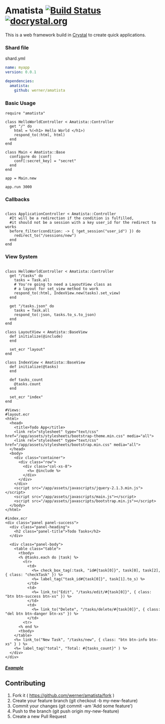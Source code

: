 # Amatista [![Build Status](https://travis-ci.org/werner/amatista.png)](https://travis-ci.org/werner/amatista) [![docrystal.org](http://www.docrystal.org/badge.svg?style=round)](http://www.docrystal.org/github.com/werner/amatista)

This is a web framework build in [Crystal](https://github.com/manastech/crystal) to create quick applications.

### Shard file

shard.yml
```yml
name: myapp
version: 0.0.1

dependencies:
  amatista:
    github: werner/amatista
```

### Basic Usage

```crystal
require "amatista"

class HelloWorldController < Amatista::Controller
  get "/" do
    html = %(<h1> Hello World </h1>)
    respond_to(:html, html)
  end
end

class Main < Amatista::Base
  configure do |conf|
    conf[:secret_key] = "secret"
  end
end

app = Main.new

app.run 3000
```

### Callbacks
```crystal

class ApplicationController < Amatista::Controller
  #It will be a redirection if the condition is fulfilled,
  #it should not be a session with a key user_id for the redirect to works
  before_filter(condition: -> { !get_session("user_id") }) do
    redirect_to("/sessions/new")
  end
end
```

### View System

```crystal

class HelloWorldController < Amatista::Controller
  get "/tasks" do
    tasks = Task.all
    # You're going to need a LayoutView class as 
    # a layout for set_view method to work
    respond_to(:html, IndexView.new(tasks).set_view)
  end
  
  get "/tasks.json" do
    tasks = Task.all
    respond_to(:json, tasks.to_s.to_json)
  end
end

class LayoutView < Amatista::BaseView
  def initialize(@include)
  end

  set_ecr "layout"
end

class IndexView < Amatista::BaseView
  def initialize(@tasks)
  end

  def tasks_count
    @tasks.count
  end

  set_ecr "index"
end

#Views: 
#layout.ecr
<html>
  <head>
    <title>Todo App</title>
    <link rel="stylesheet" type="text/css" href="/app/assets/stylesheets/bootstrap-theme.min.css" media="all">
    <link rel="stylesheet" type="text/css" href="/app/assets/stylesheets/bootstrap.min.css" media="all">
  </head>
  <body>
    <div class="container">
      <div class="row">
        <div class="col-xs-8">
          <%= @include %>
        </div>
      </div>
    </div>
    <script src="/app/assets/javascripts/jquery-2.1.3.min.js"></script>
    <script src="/app/assets/javascripts/main.js"></script>
    <script src="/app/assets/javascripts/bootstrap.min.js"></script>
  </body>
</html>

#index.ecr
<div class="panel panel-success">
  <div class="panel-heading">
    <h2 class="panel-title">Todo Tasks</h2>
  </div>

  <div class="panel-body">
    <table class="table">
      <tbody>
      <% @tasks.each do |task| %>
        <tr>
          <td>
            <%= check_box_tag(:task, "id#{task[0]}", task[0], task[2], { class: "checkTask" }) %>
            <%= label_tag("task_id#{task[0]}", task[1].to_s) %>
          </td>
          <td>
            <%= link_to("Edit", "/tasks/edit/#{task[0]}", { class: "btn btn-success btn-xs" }) %>
          </td>
          <td>
            <%= link_to("Delete", "/tasks/delete/#{task[0]}", { class: "del btn btn-danger btn-xs" }) %>
          </td>
        <tr>
      <% end %>
      <tbody>
    </table>
    <%= link_to("New Task", "/tasks/new", { class: "btn btn-info btn-xs" } ) %>
    <%= label_tag("total", "Total: #{tasks_count}" ) %>
  </div>
</div>

```
##### [Example](https://github.com/werner/todo_crystal)

## Contributing

1. Fork it ( https://github.com/werner/amatista/fork )
2. Create your feature branch (git checkout -b my-new-feature)
3. Commit your changes (git commit -am 'Add some feature')
4. Push to the branch (git push origin my-new-feature)
5. Create a new Pull Request
